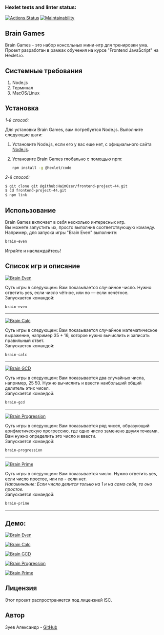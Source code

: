 ### Hexlet tests and linter status:
[![Actions Status](https://github.com/HaimOzer/frontend-project-44/actions/workflows/hexlet-check.yml/badge.svg)](https://github.com/HaimOzer/frontend-project-44/actions)
[![Maintainability](https://api.codeclimate.com/v1/badges/d8826f029a7aba439b5a/maintainability)](https://codeclimate.com/github/HaimOzer/frontend-project-44/maintainability)

## Brain Games
Brain Games - это набор консольных мини-игр для тренировки ума.\
Проект разработан в рамках обучения на курсе "Frontend JavaScript" на Hexlet.io.

## Системные требования

1. Node.js 
2. Терминал
3. MacOS/Linux 

## Установка

*1-й способ:*

Для установки Brain Games, вам потребуется Node.js. Выполните следующие шаги:

1. Установите Node.js, если его у вас еще нет, с официального сайта [Node.js](https://nodejs.org/).

2. Установите Brain Games глобально с помощью npm:

   ```bash
   npm install -g @hexlet/code
   ```

*2-й способ:*

``` bash
$ git clone git @github:HaimOzer/frontend-project-44.git
$ cd frontend-project-44.git
$ npm link
```

## Использование

Brain Games включает в себя несколько интересных игр.\
Вы можете запустить их, просто выполнив соответствующую команду.\
Например, для запуска игры "Brain Even" выполните:

   ```bash
   brain-even
   ```

Играйте и наслаждайтесь!

## Список игр и описание

[![Brain Even](https://img.shields.io/badge/Brain-Even-red?style-for-the-badge&logo=bigbluebutton)](#) 

Суть игры в следующем: Вам показывается случайное число. Нужно ответить yes, если число чётное, или no — если нечётное.\
Запускается командой: 
```bash
brain-even
```
---

[![Brain Calc](https://img.shields.io/badge/Brain-Calc-red?style-for-the-badge&logo=bigbluebutton)](#) 

Суть игры в следующем: Вам показывается случайное математическое выражение, например 35 + 16, которое нужно вычислить и записать правильный ответ.\
Запускается командой:
```bash
brain-calc
```
---

[![Brain GCD](https://img.shields.io/badge/Brain-GCD-red?style-for-the-badge&logo=bigbluebutton)](#)

Суть игры в следующем: Вам показывается два случайных числа, например, 25 50. Нужно вычислить и ввести наибольший общий делитель этих чисел.\
Запускается командой:
```bash
brain-gcd
```
---

[![Brain Progression](https://img.shields.io/badge/Brain-Progression-red?style-for-the-badge&logo=bigbluebutton)](#) 

Суть игры в следующем: Вам показывается ряд чисел, образующий арифметическую прогрессию, где одно число заменено двумя точками. Вам нужно определить это число и ввести.\
Запускается командой:
```bash
brain-progression
```

---
[![Brain Prime](https://img.shields.io/badge/Brain-Prime-red?style-for-the-badge&logo=bigbluebutton)](#)

Суть игры в следующем: Вам показывается число. Нужно ответить yes, если число простое, или no - если нет.   
_Напоминание: Если число делится только на 1 и на само себя, то оно простое._  
Запускается командой:
```bash
brain-prime 
```
---

## Демо:
[![Brain Even](https://img.shields.io/badge/Asciinema-Brain_Even_Game-blue?style=for-the-badge&logo=asciinema)](#)

<asciinema-player src="https://asciinema.org/a/tmp/tmppq1dqpld-ascii.cast"></asciinema-player>

[![Brain Calc](https://img.shields.io/badge/Asciinema-Brain_Calc_Game-blue?style=for-the-badge&logo=asciinema)](#)

[![Brain GCD](https://img.shields.io/badge/Asciinema-Brain_GCD_Game-blue?style=for-the-badge&logo=asciinema)](#)

[![Brain Progression](https://img.shields.io/badge/Asciinema-Brain_Progression-blue?style=for-the-badge&logo=asciinema)](#)

[![Brain Prime](https://img.shields.io/badge/Asciinema-Brain_Prime_Game-blue?style=for-the-badge&logo=asciinema)](#)

## Лицензия

Этот проект распространяется под лицензией ISC.

## Автор

Зуев Александр - [GitHub](https://github.com/HaimOzer)
